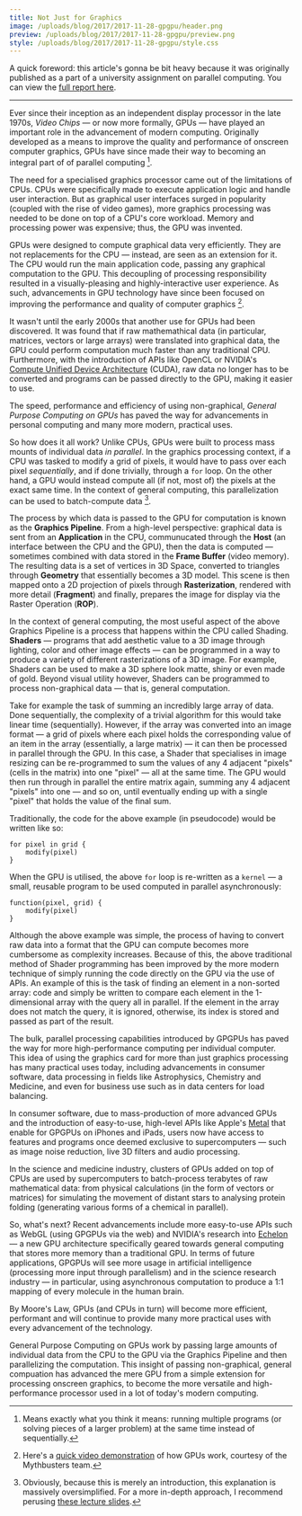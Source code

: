 ```yaml
---
title: Not Just for Graphics
image: /uploads/blog/2017/2017-11-28-gpgpu/header.png
preview: /uploads/blog/2017/2017-11-28-gpgpu/preview.png
style: /uploads/blog/2017/2017-11-28-gpgpu/style.css
---
```


A quick foreword: this article's gonna be bit heavy because it was originally published as a part of a university assignment on parallel computing. You can view the [full report here](/uploads/blog/2017/2017-11-28-gpgpu/parallel-computing.pdf).

---

Ever since their inception as an independent display processor in the late 1970s, _Video Chips_ — or now more formally, GPUs — have played an important role in the advancement of modern computing. Originally developed as a means to improve the quality and performance of onscreen computer graphics, GPUs have since made their way to becoming an integral part of of parallel computing [^1].

The need for a specialised graphics processor came out of the limitations of CPUs. CPUs were specifically made to execute application logic and handle user interaction. But as graphical user interfaces surged in popularity (coupled with the rise of video games), more graphics processing was needed to be done on top of a CPU's core workload. Memory and processing power was expensive; thus, the GPU was invented.

GPUs were designed to compute graphical data very efficiently. They are not replacements for the CPU — instead, are seen as an extension for it. The CPU would run the main application code, passing any graphical computation to the GPU. This decoupling of processing responsibility resulted in a visually-pleasing and highly-interactive user experience. As such, advancements in GPU technology have since been focused on improving the performance and quality of computer graphics [^2].

It wasn't until the early 2000s that another use for GPUs had been discovered. It was found that if raw mathemathical data (in particular, matrices, vectors or large arrays) were translated into graphical data, the GPU could perform computation much faster than any traditional CPU. Furthermore, with the introduction of APIs like OpenCL or NVIDIA's [Compute Unified Device Architecture][cuda] (CUDA), raw data no longer has to be converted and programs can be passed directly to the GPU, making it easier to use.

The speed, performance and efficiency of using non-graphical, _General Purpose Computing on GPUs_ has paved the way for advancements in personal computing and many more modern, practical uses.

So how does it all work? Unlike CPUs, GPUs were built to process mass mounts of individual data _in parallel_. In the graphics processing context, if a CPU was tasked to modify a grid of pixels, it would have to pass over each pixel _sequentially_, and if done trivially, through a `for` loop. On the other hand, a GPU would instead compute all (if not, most of) the pixels at the exact same time. In the context of general computing, this parallelization can be used to batch-compute data [^3].

The process by which data is passed to the GPU for computation is known as the **Graphics Pipeline**. From a high-level perspective: graphical data is sent from an **Application** in the CPU, communucated through the **Host** (an interface between the CPU and the GPU), then the data is computed — sometimes combined with data stored in the **Frame Buffer** (video memory). The resulting data is a set of vertices in 3D Space, converted to triangles through **Geometry** that essentially becomes a 3D model. This scene is then mapped onto a 2D projection of pixels through **Rasterization**, rendered with more detail (**Fragment**) and finally, prepares the image for display via the Raster Operation (**ROP**).

In the context of general computing, the most useful aspect of the above Graphics Pipeline is a process that happens within the CPU called Shading. **Shaders** — programs that add aesthetic value to a 3D image through lighting, color and other image effects — can be programmed in a way to produce a variety of different rasterizations of a 3D image. For example, Shaders can be used to make a 3D sphere look matte, shiny or even made of gold. Beyond visual utility however, Shaders can be programmed to process non-graphical data — that is, general computation.

Take for example the task of summing an incredibly large array of data. Done sequentially, the complexity of a trivial algorithm for this would take linear time (sequentially). However, if the array was converted into an image format — a grid of pixels where each pixel holds the corresponding value of an item in the array (essentially, a large matrix) — it can then be processed in parallel through the GPU. In this case, a Shader that specialises in image resizing can be re-programmed to sum the values of any 4 adjacent "pixels" (cells in the matrix) into one "pixel" — all at the same time. The GPU would then run through in parallel the entire matrix again, summing any 4 adjacent "pixels" into one — and so on, until eventually ending up with a single "pixel" that holds the value of the final sum.

Traditionally, the code for the above example (in pseudocode) would be written like so:

```
for pixel in grid {
	modify(pixel)
}
```

When the GPU is utilised, the above `for` loop is re-written as a `kernel` — a small, reusable program to be used computed in parallel asynchronously:

```
function(pixel, grid) {
	modify(pixel)
}
```

Although the above example was simple, the process of having to convert raw data into a format that the GPU can compute becomes more cumbersome as complexity increases. Because of this, the above traditional method of Shader programming has been improved by the more modern technique of simply running the code directly on the GPU via the use of APIs. An example of this is the task of finding an element in a non-sorted array: code and simply be written to compare each element in the 1-dimensional array with the query all in parallel. If the element in the array does not match the query, it is ignored, otherwise, its index is stored and passed as part of the result.

The bulk, parallel processing capabilities introduced by GPGPUs has paved the way for more high-performance computing per individual computer. This idea of using the graphics card for more than just graphics processing has many practical uses today, including advancements in consumer software, data processing in fields like Astrophysics, Chemistry and Medicine, and even for business use such as in data centers for load balancing.

In consumer software, due to mass-production of more advanced GPUs and the introduction of easy-to-use, high-level APIs like Apple's [Metal][metal] that enable for GPGPUs on iPhones and iPads, users now have access to features and programs once deemed exclusive to supercomputers — such as image noise reduction, live 3D filters and audio processing.

In the science and medicine industry, clusters of GPUs added on top of CPUs are used by supercomputers to batch-process terabytes of raw mathematical data: from physical calculations (in the form of vectors or matrices) for simulating the movement of distant stars to analysing protein folding (generating various forms of a chemical in parallel).

So, what's next? Recent advancements include more easy-to-use APIs such as WebGL (using GPGPUs via the web) and NVIDIA's research into [Echelon][echelon] — a new GPU architecture specifically geared towards general computing that stores more memory than a traditional GPU. In terms of future applications, GPGPUs will see more usage in artificial intelligence (processing more input through parallelism) and in the science research industry — in particular, using asynchronous computation to produce a 1:1 mapping of every molecule in the human brain.

By Moore's Law, GPUs (and CPUs in turn) will become more efficient, performant and will continue to provide many more practical uses with every advancement of the technology.

General Purpose Computing on GPUs work by passing large amounts of individual data from the CPU to the GPU via the Graphics Pipeline and then parallelizing the computation. This insight of passing non-graphical, general compuation has advanced the mere GPU from a simple extension for processing onscreen graphics, to become the more versatile and high-performance processor used in a lot of today's modern computing.

[cuda]: https://www.nvidia.com/cuda
[metal]: https://developer.apple.com/metal/
[echelon]: https://www.nextbigfuture.com/2010/11/nvidia-describes-echelon-10-teraflops.html

[^1]: Means exactly what you think it means: running multiple programs (or solving pieces of a larger problem) at the same time instead of sequentially.

[^2]: Here's a [quick video demonstration](https://www.youtube.com/watch?v=-P28LKWTzrI) of how GPUs work, courtesy of the Mythbusters team.

[^3]: Obviously, because this is merely an introduction, this explanation is massively oversimplified. For a more in-depth approach, I recommend perusing [these lecture slides](http://www.math-cs.gordon.edu/courses/cps343/presentations/Intro_to_GPGPU.pdf). 